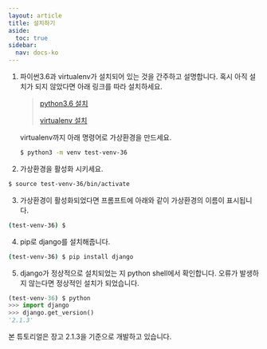 ```yaml
---
layout: article
title: 설치하기
aside:
  toc: true
sidebar:
  nav: docs-ko
---
```


1. 파이썬3.6과 virtualenv가 설치되어 있는 것을 간주하고 설명합니다. 혹시 아직 설치가 되지 않았다면 아래 링크를 따라 설치하세요.

   >[python3.6 설치](https://www.python.org/downloads/)
   >
   > [virtualenv 설치](https://docs.python.org/ko/3.6/tutorial/venv.html)

   virtualenv까지 아래 명령어로 가상환경을 만드세요.
   ```bash
   $ python3 -m venv test-venv-36
   ```

2. 가상환경을 활성화 시키세요.
```bash
$ source test-venv-36/bin/activate
```

3. 가상환경이 활성화되었다면 프롬프트에 아래와 같이 가상환경의 이름이 표시됩니다.
```bash
(test-venv-36) $
```

4. pip로 django를 설치해줍니다.
```bash
(test-venv-36) $ pip install django
```

5. django가 정상적으로 설치되었는 지 python shell에서 확인합니다. 오류가 발생하지 않는다면 정상적인 설치가 되었습니다.
```python
(test-venv-36) $ python
>>> import django
>>> django.get_version()
'2.1.3'
```
본 튜토리얼은 장고 2.1.3을 기준으로 개발하고 있습니다.